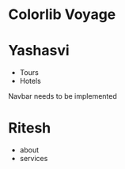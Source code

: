 # Colorlib Voyage

# Yashasvi

* Tours
* Hotels

Navbar needs to be implemented

# Ritesh

* about 
* services